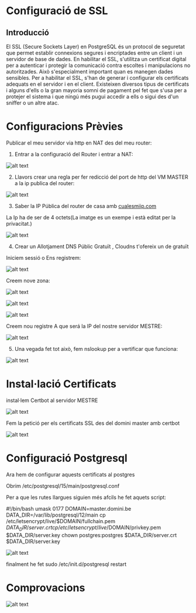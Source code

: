 # Configuració de SSL

## Introducció

El SSL (Secure Sockets Layer) en PostgreSQL és un protocol de seguretat que permet establir connexions segures i encriptades entre un client i un servidor de base de dades. En habilitar el SSL, s'utilitza un certificat digital per a autenticar i protegir la comunicació contra escoltes i manipulacions no autoritzades. Això s'especialment important quan es manegen dades sensibles. Per a habilitar el SSL, s'han de generar i configurar els certificats adequats en el servidor i en el client. Existeixen diversos tipus de certificats i alguns d'ells o la gran mayoria somni de pagament pel fet que s'usa per a protejer el sistema i que ningú més pugui accedir a ells o sigui des d'un sniffer o un altre atac.

# Configuracions Prèvies

Publicar el meu servidor via http en NAT des del meu router:

1. Entrar a la configuració del Router i entrar a NAT:

![alt text](image.png)

2. Llavors crear una regla per fer redicció del port de http del VM MASTER a la ip publica del router:

![alt text](image-1.png)

3. Saber la IP Pública del router de casa amb [cualesmiip.com](https://cualesmiip.com)

La Ip ha de ser de 4 octets(La imatge es un exempe i està editat per la privacitat.)

![alt text](image-3.png)

4. Crear un Allotjament DNS Públic Gratuït , Cloudns t'ofereix un de gratuït

Iniciem sessió o Ens registrem:

![alt text](image-4.png)

Creem nove zona:

![alt text](image-5.png)

![alt text](image-6.png)

![alt text](image-7.png)

Creem nou registre A que será la IP del nostre servidor MESTRE:

![alt text](image-8.png)

5. Una vegada fet tot això, fem nslookup per a vertificar que funciona:

![alt text](image-9.png)

# Instal·lació Certificats

instal·lem Certbot al servidor MESTRE

![alt text](image-10.png)

Fem la petició per els certificats SSL des del domini master amb certbot

![alt text](image-11.png)

# Configuració Postgresql

Ara hem de configurar aquests certificats al postgres

Obrim /etc/postgresql/15/main/postgresql.conf

Per a que les rutes llargues siguien més afcils he fet aquets script:

 #!/bin/bash
 umask 0177
 DOMAIN=master.domini.be
 DATA_DIR=/var/lib/postgresql/12/main
 cp /etc/letsencrypt/live/$DOMAIN/fullchain.pem $DATA_DIR/server.crt
 cp /etc/letsencrypt/live/$DOMAIN/privkey.pem $DATA_DIR/server.key
 chown postgres:postgres $DATA_DIR/server.crt $DATA_DIR/server.key


![alt text](image-13.png)

finalment he fet sudo /etc/init.d/postgresql restart

# Comprovacions


![alt text](image-12.png)
